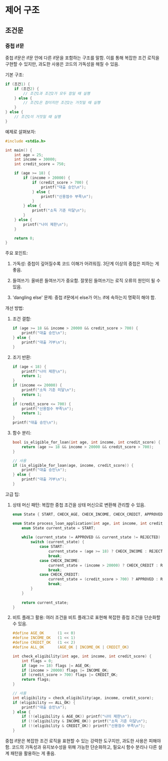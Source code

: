 # 제어 구조

## 조건문

### 중첩 if문

중첩 if문은 if문 안에 다른 if문을 포함하는 구조를 말함. 이를 통해 복잡한 조건 로직을 구현할 수 있지만, 과도한 사용은 코드의 가독성을 해칠 수 있음.

기본 구조:

```c
if (조건1) {
    if (조건2) {
        // 조건1과 조건2가 모두 참일 때 실행
    } else {
        // 조건1은 참이지만 조건2는 거짓일 때 실행
    }
} else {
    // 조건1이 거짓일 때 실행
}
```

예제로 살펴보자:

```c
#include <stdio.h>

int main() {
    int age = 25;
    int income = 30000;
    int credit_score = 750;

    if (age >= 18) {
        if (income > 20000) {
            if (credit_score > 700) {
                printf("대출 승인\n");
            } else {
                printf("신용점수 부족\n");
            }
        } else {
            printf("소득 기준 미달\n");
        }
    } else {
        printf("나이 제한\n");
    }

    return 0;
}
```

주요 포인트:

1. 가독성: 중첩이 깊어질수록 코드 이해가 어려워짐. 3단계 이상의 중첩은 피하는 게 좋음.

2. 들여쓰기: 올바른 들여쓰기가 중요함. 잘못된 들여쓰기는 로직 오류의 원인이 될 수 있음.

3. 'dangling else' 문제: 중첩 if문에서 else가 어느 if에 속하는지 명확히 해야 함.

개선 방법:

1. 조건 결합:

   ```c
   if (age >= 18 && income > 20000 && credit_score > 700) {
       printf("대출 승인\n");
   } else {
       printf("대출 거부\n");
   }
   ```

2. 조기 반환:

   ```c
   if (age < 18) {
       printf("나이 제한\n");
       return 1;
   }
   if (income <= 20000) {
       printf("소득 기준 미달\n");
       return 1;
   }
   if (credit_score <= 700) {
       printf("신용점수 부족\n");
       return 1;
   }
   printf("대출 승인\n");
   ```

3. 함수 분리:

   ```c
   bool is_eligible_for_loan(int age, int income, int credit_score) {
       return (age >= 18 && income > 20000 && credit_score > 700);
   }

   // 사용
   if (is_eligible_for_loan(age, income, credit_score)) {
       printf("대출 승인\n");
   } else {
       printf("대출 거부\n");
   }
   ```

고급 팁:

1. 상태 머신 패턴:
   복잡한 중첩 조건을 상태 머신으로 변환해 관리할 수 있음.

   ```c
   enum State { START, CHECK_AGE, CHECK_INCOME, CHECK_CREDIT, APPROVED, REJECTED };

   enum State process_loan_application(int age, int income, int credit_score) {
       enum State current_state = START;
       
       while (current_state != APPROVED && current_state != REJECTED) {
           switch (current_state) {
               case START:
                   current_state = (age >= 18) ? CHECK_INCOME : REJECTED;
                   break;
               case CHECK_INCOME:
                   current_state = (income > 20000) ? CHECK_CREDIT : REJECTED;
                   break;
               case CHECK_CREDIT:
                   current_state = (credit_score > 700) ? APPROVED : REJECTED;
                   break;
           }
       }
       
       return current_state;
   }
   ```

2. 비트 플래그 활용:
   여러 조건을 비트 플래그로 표현해 복잡한 중첩 조건을 단순화할 수 있음.

   ```c
   #define AGE_OK      (1 << 0)
   #define INCOME_OK   (1 << 1)
   #define CREDIT_OK   (1 << 2)
   #define ALL_OK      (AGE_OK | INCOME_OK | CREDIT_OK)

   int check_eligibility(int age, int income, int credit_score) {
       int flags = 0;
       if (age >= 18) flags |= AGE_OK;
       if (income > 20000) flags |= INCOME_OK;
       if (credit_score > 700) flags |= CREDIT_OK;
       return flags;
   }

   // 사용
   int eligibility = check_eligibility(age, income, credit_score);
   if (eligibility == ALL_OK) {
       printf("대출 승인\n");
   } else {
       if (!(eligibility & AGE_OK)) printf("나이 제한\n");
       if (!(eligibility & INCOME_OK)) printf("소득 기준 미달\n");
       if (!(eligibility & CREDIT_OK)) printf("신용점수 부족\n");
   }
   ```

중첩 if문은 복잡한 조건 로직을 표현할 수 있는 강력한 도구지만, 과도한 사용은 피해야 함. 코드의 가독성과 유지보수성을 위해 가능한 단순화하고, 필요시 함수 분리나 다른 설계 패턴을 활용하는 게 좋음.
